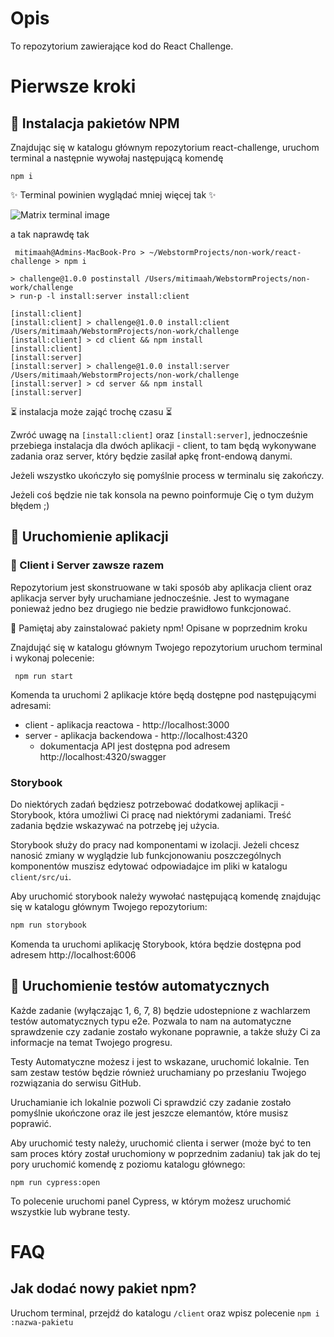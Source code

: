 # Opis

To repozytorium zawierające kod do React Challenge.

# Pierwsze kroki

## 🧰 Instalacja pakietów NPM

Znajdując się w katalogu głównym repozytorium react-challenge, uruchom terminal a następnie wywołaj następującą komendę

    npm i

✨ Terminal powinien wyglądać mniej więcej tak ✨

![Matrix terminal image](https://w0tt.files.wordpress.com/2011/06/matrix.gif?w=613&zoom=2)

a tak naprawdę tak

```
 mitimaah@Admins-MacBook-Pro > ~/WebstormProjects/non-work/react-challenge > npm i

> challenge@1.0.0 postinstall /Users/mitimaah/WebstormProjects/non-work/challenge
> run-p -l install:server install:client

[install:client]
[install:client] > challenge@1.0.0 install:client /Users/mitimaah/WebstormProjects/non-work/challenge
[install:client] > cd client && npm install
[install:client]
[install:server]
[install:server] > challenge@1.0.0 install:server /Users/mitimaah/WebstormProjects/non-work/challenge
[install:server] > cd server && npm install
[install:server]

```

⏳ instalacja może zająć trochę czasu ⏳

Zwróć uwagę na `[install:client]` oraz `[install:server]`, jednocześnie przebiega instalacja dla dwóch aplikacji - client, to tam będą wykonywane zadania oraz server, który będzie zasilał apkę front-endową danymi.

Jeżeli wszystko ukończyło się pomyślnie process w terminalu się zakończy.

Jeżeli coś będzie nie tak konsola na pewno poinformuje Cię o tym dużym błędem ;)

## 🏃 Uruchomienie aplikacji

### 🔗 Client i Server zawsze razem

Repozytorium jest skonstruowane w taki sposób aby aplikacja client oraz aplikacja server były uruchamiane jednocześnie. Jest to wymagane ponieważ jedno bez drugiego nie bedzie prawidłowo funkcjonować.

🔵 Pamiętaj aby zainstalować pakiety npm! Opisane w poprzednim kroku

Znajdująć się w katalogu głównym Twojego repozytorium uruchom terminal i wykonaj polecenie:

     npm run start

Komenda ta uruchomi 2 aplikacje które będą dostępne pod następującymi adresami:

- client - aplikacja reactowa - http://localhost:3000
- server - aplikacja backendowa - http://localhost:4320
  - dokumentacja API jest dostępna pod adresem http://localhost:4320/swagger

### Storybook

Do niektórych zadań będziesz potrzebować dodatkowej aplikacji - Storybook, która umożliwi Ci pracę nad niektórymi zadaniami. Treść zadania będzie wskazywać na potrzebę jej użycia.

Storybook służy do pracy nad komponentami w izolacji. Jeżeli chcesz nanosić zmiany w wyglądzie lub funkcjonowaniu poszczególnych komponentów muszisz edytować odpowiadajce im pliki w katalogu `client/src/ui`.

Aby uruchomić storybook należy wywołać następującą komendę znajdując się w katalogu głównym Twojego repozytorium:

```bash
npm run storybook
```

Komenda ta uruchomi aplikację Storybook, która będzie dostępna pod adresem http://localhost:6006

## 🏃 Uruchomienie testów automatycznych

Każde zadanie (wyłączając 1, 6, 7, 8) będzie udostepnione z wachlarzem testów automatycznych typu e2e. Pozwala to nam na automatyczne sprawdzenie czy zadanie zostało wykonane poprawnie, a także służy Ci za informacje na temat Twojego progresu.

Testy Automatyczne możesz i jest to wskazane, uruchomić lokalnie. Ten sam zestaw testów będzie również uruchamiany po przesłaniu Twojego rozwiązania do serwisu GitHub.

Uruchamianie ich lokalnie pozwoli Ci sprawdzić czy zadanie zostało pomyślnie ukończone oraz ile jest jeszcze elemantów, które musisz poprawić.

Aby uruchomić testy należy, uruchomić clienta i serwer (może być to ten sam proces który został uruchomiony w poprzednim zadaniu) tak jak do tej pory uruchomić komendę z poziomu katalogu głównego:

    npm run cypress:open

To polecenie uruchomi panel Cypress, w którym możesz uruchomić wszystkie lub wybrane testy.

# FAQ

## Jak dodać nowy pakiet npm?

Uruchom terminal, przejdź do katalogu `/client` oraz wpisz polecenie `npm i :nazwa-pakietu`
